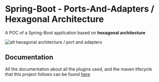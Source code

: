 # Spring-Boot - Ports-And-Adapters / Hexagonal Architecture

A POC of a Spring-Boot application based on **hexagonal architecture**

![alt hexagonal architecture / port and adapters](https://i.imgur.com/eseWVlB.png)

## Documentation

All the documentation about all the plugins used, and the maven lifecycle that this project follows can be found [here](https://github.com/TorusNewies/documentationMavenCICD/tree/master)
